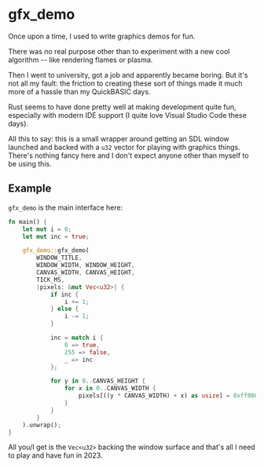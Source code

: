 # gfx_demo

Once upon a time, I used to write graphics demos for fun.

There was no real purpose other than to experiment with a new cool algorithm --
like rendering flames or plasma.

Then I went to university, got a job and apparently became boring.  But it's not
all my fault: the friction to creating these sort of things made it much more of
a hassle than my QuickBASIC days.

Rust seems to have done pretty well at making development quite fun, especially
with modern IDE support (I quite love Visual Studio Code these days).

All this to say: this is a small wrapper around getting an SDL window launched
and backed with a `u32` vector for playing with graphics things.  There's
nothing fancy here and I don't expect anyone other than myself to be using this.

## Example

`gfx_demo` is the main interface here:

```rust
fn main() {
    let mut i = 0;
    let mut inc = true;

    gfx_demo::gfx_demo(
        WINDOW_TITLE,
        WINDOW_WIDTH, WINDOW_HEIGHT,
        CANVAS_WIDTH, CANVAS_HEIGHT,
        TICK_MS,
        |pixels: &mut Vec<u32>| {
            if inc {
                i += 1;
            } else {
                i -= 1;
            }

            inc = match i {
                0 => true,
                255 => false,
                _ => inc
            };

            for y in 0..CANVAS_HEIGHT {
                for x in 0..CANVAS_WIDTH {
                    pixels[((y * CANVAS_WIDTH) + x) as usize] = 0xff000000u32 | (i << 16);
                }
            }
        }
    ).unwrap();
}
```

All you/I get is the `Vec<u32>` backing the window surface and that's all I need
to play and have fun in 2023.